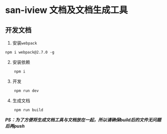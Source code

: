 # san-iview 文档及文档生成工具

## 开发文档
1. 安装`webpack`

```
npm i webpack@2.7.0 -g
```

2. 安装依赖
```
    npm i
```

3. 开发
```
    npm run dev
```

4. 生成文档
```
    npm run build
```

***PS：为了方便将生成文档工具与文档放在一起，所以请确保build后的文件无问题后再push***

